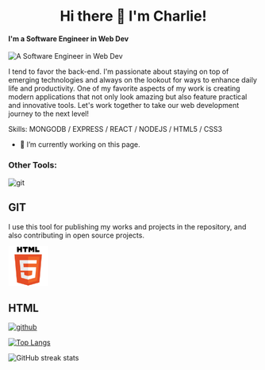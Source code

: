 #### <h1 align="center" >  Hi there 👋 I'm Charlie! </h1>
#### I'm a Software Engineer in Web Dev
![A Software Engineer in Web Dev](https://media.licdn.com/dms/image/D4E16AQEWRsJD4faHcw/profile-displaybackgroundimage-shrink_350_1400/0/1669680603695?e=1681948800&v=beta&t=46lA2JzRMtWdqt6Li_9C3OiJ8UtRTWHnypk5_dIJ-po)

 I tend to favor the back-end. I'm passionate about staying on top of emerging technologies and always on the lookout for ways to enhance daily life and productivity. One of my favorite aspects of my work is creating modern applications that not only look amazing but also feature practical and innovative tools. Let's work together to take our web development journey to the next level!

Skills: MONGODB / EXPRESS / REACT / NODEJS / HTML5 / CSS3

- 🔭 I’m currently working on this page. 
<div class="card">
 <h3> Other Tools: </h3> 
                         <img src="https://www.vectorlogo.zone/logos/git-scm/git-scm-icon.svg" alt="git" width="80"
                            height="80" />
                        <h2>GIT</h2>
                        <p>I use this tool for publishing my works and projects in the repository, and also contributing
                            in open source projects.</p>
  <img src="https://raw.githubusercontent.com/devicons/devicon/master/icons/html5/html5-original-wordmark.svg"
                            alt="html5" width="80" height="80" />
                        <h2>HTML</h2


 </div>


[<img src='https://cdn.jsdelivr.net/npm/simple-icons@3.0.1/icons/github.svg' alt='github' height='40'>](https://github.com/illiniCloudDev)  

[![Top Langs](https://github-readme-stats.vercel.app/api/top-langs/?username=illiniCloudDev)](https://github.com/anuraghazra/github-readme-stats)

![GitHub streak stats](https://streak-stats.demolab.com/?user=illiniCloudDev)  

